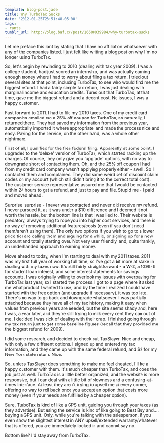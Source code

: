 ```yaml
---
template: blog-post.jade
title: Why TurboTax Sucks
date: '2012-01-25T23:51:48-05:00'
tags:
- rants
tumblr_url: http://blog.baf.cc/post/16508039984/why-turbotax-sucks
---
```

Let me preface this rant by stating that I have no affiliation whatsoever with any of the companies listed. I just felt like writing a blog post on why I'm no longer using TurboTax.

So, let's begin by rewinding to 2010 (dealing with tax year 2009). I was a college student, had just scored an internship, and was actually earning enough money where I had to worry about filing a tax return. I tried out several sites at that point, including TurboTax, to see who would find me the biggest refund. I had a fairly simple tax return, I was just dealing with marginal income and education credits. Turns out that TurboTax, at that time, gave me the biggest refund and a decent cost. No issues, I was a happy customer.

Fast forward to 2011. I had to file my 2010 taxes. One of my credit card companies emailed me a 25% off coupon for TurboTax, so naturally, I returned there. They had saved my information from the previous year, automatically imported it where appropriate, and made the process nice and easy. Paying for the service, on the other hand, was a whole other nightmare.

First of all, I qualified for the free federal filing. Apparently at some point, I upgraded to the ‘deluxe' version of TurboTax, which started racking up the charges. Of course, they only give you ‘upgrade' options, with no way to downgrade short of contacting them. Oh, and the 25% off coupon I had from my credit card company wasn't applying properly either - swell. So I contacted them and complained. They did some weird set of discount claim codes on my account (which still didn't bring it to the correct total cost). The customer service representative assured me that I would be contacted within 24 hours to get a refund, and just to pay and file. Stupid me - I paid and moved ahead.

Surprise, surprise - I never was contacted and never did receive my refund. I never pursued it, as it was under a $10 difference and I deemed it not worth the hassle, but the bottom line is that I was lied to. Their website is predatory, always trying to rope you into higher cost services, and there is no way of removing additional features/costs (even if you don't need them/aren't using them). The only two options if you wish to go to a lower price tier are calling them and arguing for a while, or signing up for a new account and totally starting over. Not very user friendly, and, quite frankly, an underhanded approach to earning money.

Move ahead to today, when I'm starting to deal with my 2011 taxes. 2011 was my first full year of working full time, so I've got a bit more at stake in dealing with my taxes now. It's still fairly straightforward - a W-2, a 1098-E for student loan interest, and some interest statements for savings accounts. I was originally willing to overlook my issues with overpaying for TurboTax last year, so I started the process. I got to a page where it asked me what product I wanted to use, and by the time I realized I could have started with the free option (and upgrade if necessary), it was too late. There's no way to go back and downgrade whatsoever. I was partially attached because they have all of my tax history, making it easy when values from previous years are needed, but the site seems shady and, here I was, a year later, and they're still trying to milk every cent they can out of me. I decided I was sick of dealing with their crap. I finished going through my tax return just to get some baseline figures (recall that they provided me the biggest refund for 2009).

I did some research, and decided to check out TaxSlayer. Nice and cheap, with only a few different options. I signed up and entered my tax information, and they came up with the same federal refund, and $2 for my New York state return. Nice.

So, unless TaxSlayer does something to make me feel cheated, I'll be a happy customer with them. It's much cheaper than TurboTax, and does the job just as well. TurboTax is a little better organized, and the website is more responsive, but I can deal with a little bit of slowness and a confusing-at-times interface. At least they aren't trying to upsell me at every corner, offering no way to roll back once you accept an option that costs more money (even if your needs are fulfilled by a cheaper option).

Sure, TurboTax is kind of like a GPS unit, guiding you through your taxes (as they advertise). But using the service is kind of like going to Best Buy and.... buying a GPS unit. Only, while you're talking with the salesperson, if you even show the slightest interest in ANY upsell/extended warranty/whatever that is offered, you are immediately locked in and cannot say no.

Bottom line? I'd stay away from TurboTax.